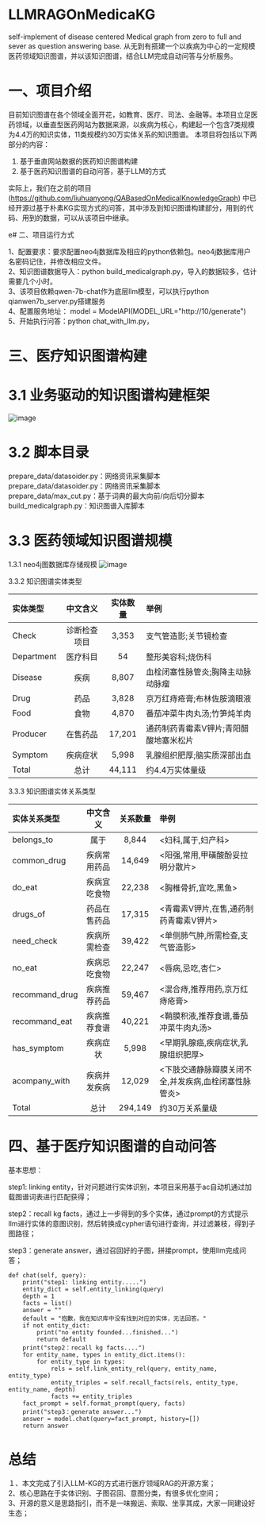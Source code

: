 # LLMRAGOnMedicaKG
self-implement of disease centered Medical graph from zero to full and sever as question answering base. 从无到有搭建一个以疾病为中心的一定规模医药领域知识图谱，并以该知识图谱，结合LLM完成自动问答与分析服务。

# 一、项目介绍

目前知识图谱在各个领域全面开花，如教育、医疗、司法、金融等。本项目立足医药领域，以垂直型医药网站为数据来源，以疾病为核心，构建起一个包含7类规模为4.4万的知识实体，11类规模约30万实体关系的知识图谱。
本项目将包括以下两部分的内容：
1) 基于垂直网站数据的医药知识图谱构建    
2) 基于医药知识图谱的自动问答，基于LLM的方式

实际上，我们在之前的项目 (https://github.com/liuhuanyong/QABasedOnMedicalKnowledgeGraph) 中已经开源过基于朴素KG实现方式的问答，其中涉及到知识图谱构建部分，用到的代码、用到的数据，可以从该项目中继承。

e# 二、项目运行方式

1、配置要求：要求配置neo4j数据库及相应的python依赖包。neo4j数据库用户名密码记住，并修改相应文件。    
2、知识图谱数据导入：python build_medicalgraph.py，导入的数据较多，估计需要几个小时。     
3、该项目依赖qwen-7b-chat作为底层llm模型，可以执行python qianwen7b_server.py搭建服务   
4、配置服务地址： model = ModelAPI(MODEL_URL="http://10/generate")     
5、开始执行问答：python chat_with_llm.py，
  
# 三、医疗知识图谱构建
# 3.1 业务驱动的知识图谱构建框架
![image](https://github.com/liuhuanyong/QABasedOnMedicalKnowledgeGraph/blob/master/img/kg_route.png)

# 3.2 脚本目录
prepare_data/datasoider.py：网络资讯采集脚本  
prepare_data/datasoider.py：网络资讯采集脚本  
prepare_data/max_cut.py：基于词典的最大向前/向后切分脚本  
build_medicalgraph.py：知识图谱入库脚本    　　

# 3.3 医药领域知识图谱规模
1.3.1 neo4j图数据库存储规模
![image](https://github.com/liuhuanyong/QABasedOnMedicalKnowledgeGraph/blob/master/img/graph_summary.png)

3.3.2 知识图谱实体类型

| 实体类型 | 中文含义 | 实体数量 |举例 |
| :--- | :---: | :---: | :--- |
| Check | 诊断检查项目 | 3,353| 支气管造影;关节镜检查|
| Department | 医疗科目 | 54 |  整形美容科;烧伤科|
| Disease | 疾病 | 8,807 |  血栓闭塞性脉管炎;胸降主动脉动脉瘤|
| Drug | 药品 | 3,828 |  京万红痔疮膏;布林佐胺滴眼液|
| Food | 食物 | 4,870 |  番茄冲菜牛肉丸汤;竹笋炖羊肉|
| Producer | 在售药品 | 17,201 |  通药制药青霉素V钾片;青阳醋酸地塞米松片|
| Symptom | 疾病症状 | 5,998 |  乳腺组织肥厚;脑实质深部出血|
| Total | 总计 | 44,111 | 约4.4万实体量级|


3.3.3 知识图谱实体关系类型

| 实体关系类型 | 中文含义 | 关系数量 | 举例|
| :--- | :---: | :---: | :--- |
| belongs_to | 属于 | 8,844| <妇科,属于,妇产科>|
| common_drug | 疾病常用药品 | 14,649 | <阳强,常用,甲磺酸酚妥拉明分散片>|
| do_eat |疾病宜吃食物 | 22,238| <胸椎骨折,宜吃,黑鱼>|
| drugs_of |  药品在售药品 | 17,315| <青霉素V钾片,在售,通药制药青霉素V钾片>|
| need_check | 疾病所需检查 | 39,422| <单侧肺气肿,所需检查,支气管造影>|
| no_eat | 疾病忌吃食物 | 22,247| <唇病,忌吃,杏仁>|
| recommand_drug | 疾病推荐药品 | 59,467 | <混合痔,推荐用药,京万红痔疮膏>|
| recommand_eat | 疾病推荐食谱 | 40,221 | <鞘膜积液,推荐食谱,番茄冲菜牛肉丸汤>|
| has_symptom | 疾病症状 | 5,998 |  <早期乳腺癌,疾病症状,乳腺组织肥厚>|
| acompany_with | 疾病并发疾病 | 12,029 | <下肢交通静脉瓣膜关闭不全,并发疾病,血栓闭塞性脉管炎>|
| Total | 总计 | 294,149 | 约30万关系量级|


# 四、基于医疗知识图谱的自动问答

基本思想：

step1: linking entity，针对问题进行实体识别，本项目采用基于ac自动机通过加载图谱词表进行匹配获得；

step2：recall kg facts，通过上一步得到的多个实体，通过prompt的方式提示llm进行实体的意图识别，然后转换成cypher语句进行查询，并过滤兼枝，得到子图路径；

step3：generate answer，通过召回好的子图，拼接prompt，使用llm完成问答；


    def chat(self, query):
        print("step1: linking entity.....")
        entity_dict = self.entity_linking(query)
        depth = 1
        facts = list()
        answer = ""
        default = "抱歉，我在知识库中没有找到对应的实体，无法回答。"
        if not entity_dict:
            print("no entity founded...finished...")
            return default
        print("step2：recall kg facts....")
        for entity_name, types in entity_dict.items():
            for entity_type in types:
                rels = self.link_entity_rel(query, entity_name, entity_type)
                entity_triples = self.recall_facts(rels, entity_type, entity_name, depth)
                facts += entity_triples
        fact_prompt = self.format_prompt(query, facts)
        print("step3：generate answer...")
        answer = model.chat(query=fact_prompt, history=[])
        return answer

# 总结

１、本文完成了引入LLM-KG的方式进行医疗领域RAG的开源方案；    
2、核心思路在于实体识别、子图召回、意图分类，有很多优化空间；    
3、开源的意义是思路指引，而不是一味搬运、索取、坐享其成，大家一同建设好生态；





